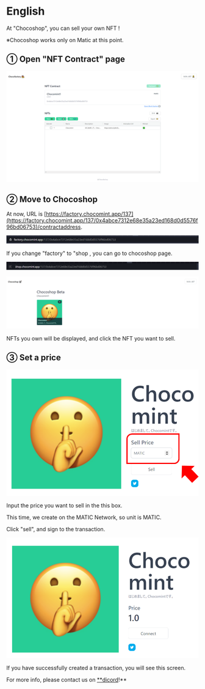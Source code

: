 # English

At "Chocoshop", you can sell your own NFT !

※Chocoshop works only on Matic at this point.

## ① Open "NFT Contract" page

![](../../../.gitbook/assets/image%20%287%29.png)

## ② Move to Chocoshop

At now, URL is [https://factory.chocomint.app/137](https://factory.chocomint.app/137/0x4abce7312e68e35a23ed168d0d5576f96bd06753)/contractaddress.

![](../../../.gitbook/assets/image%20%282%29%20%281%29.png)

If you change "factory" to "shop , you can go to chocoshop page.

![](../../../.gitbook/assets/image%20%2838%29%20%281%29.png)

![](../../../.gitbook/assets/image%20%2819%29.png)

NFTs you own will be displayed, and click the NFT you want to sell.

## ③ Set a price

![](../../../.gitbook/assets/image%20%286%29%20%283%29.png)

Input the price you want to sell in the this box.

This time, we create on the MATIC Network, so unit is MATIC.

Click "sell", and sign to the transaction.

![](../../../.gitbook/assets/image%20%2817%29%20%281%29.png)

If you have successfully created a transaction, you will see this screen.

For more info, please contact us on [\*\*dicord](https://discord.gg/EaCUBgAu)!\*\*

